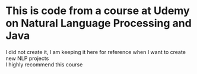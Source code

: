 # This is code from a course at Udemy on Natural Language Processing and Java
I did not create it, I am keeping it here for reference when I want to create new NLP projects  
I highly recommend this course
